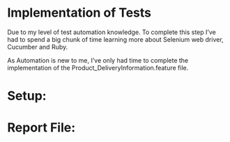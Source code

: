 # Implementation of Tests

Due to my level of test automation knowledge. To complete this step I’ve had to spend a big chunk of time learning more about Selenium web driver, Cucumber and Ruby.

As Automation is new to me, I’ve only had time to complete the implementation of the  Product_DeliveryInformation.feature file.

# Setup:



# Report File:
